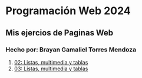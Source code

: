 # Programación Web 2024
## Mis ejercios de Paginas Web
### Hecho por: Brayan Gamaliel Torres Mendoza



1.  [02: Listas, multimedia y tablas](02_listas_multimedia_tablas/index.html)
2.  [03: Listas, multimedia y tablas](03_formularios_y_metadatos/index.html)




